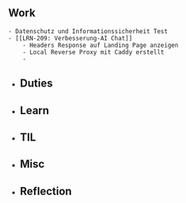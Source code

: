 ## Work
	- Datenschutz und Informationssicherheit Test
	- [[LRN-209: Verbesserung-AI Chat]]
		- Headers Response auf Landing Page anzeigen
		- Local Reverse Proxy mit Caddy erstellt
		-
- ## Duties
- ## Learn
- ## TIL
- ## Misc
- ## Reflection